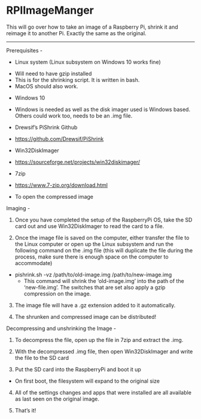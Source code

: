 # RPIImageManger

This will go over how to take an image of a Raspberry Pi, shrink it and reimage it to another Pi. Exactly the same as the original. 

---



Prerequisites -

-	Linux system (Linux subsystem on Windows 10 works fine)
  *	Will need to have gzip installed
  *	This is for the shrinking script. It is written in bash.
  *	MacOS should also work.

-	Windows 10  
  -	Windows is needed as well as the disk imager used is Windows based. Others could work too, needs to be an .img file.

-	Drewsif’s PiShrink Github
  -	https://github.com/Drewsif/PiShrink

-	Win32DiskImager
  -	https://sourceforge.net/projects/win32diskimager/

-	7zip
  - https://www.7-zip.org/download.html
  -	To open the compressed image



Imaging - 

1.	Once you have completed the setup of the RaspberryPi OS, take the SD card out and use Win32DiskImager to read the card to a file.

2.	Once the image file is saved on the computer, either transfer the file to the Linux computer or open up the Linux subsystem and run the following command on the .img file (this will duplicate the file during the process, make sure there is enough space on the computer to accommodate)
  -	pishrink.sh -vz /path/to/old-image.img /path/to/new-image.img
    -	This command will shrink the ‘old-image.img’ into the path of the ‘new-file.img’. The switches that are set also apply a gzip compression on the image.

3.	The image file will have a .gz extension added to it automatically.

4.	The shrunken and compressed image can be distributed!



Decompressing and unshrinking the Image - 

1.	To decompress the file, open up the file in 7zip and extract the .img.

2.	With the decompressed .img file, then open Win32DiskImager and write the file to the SD card

3.	Put the SD card into the RaspberryPi and boot it up
  -	On first boot, the filesystem will expand to the original size 

4.	All of the settings changes and apps that were installed are all available as last seen on the original image.

5.	That’s it!


